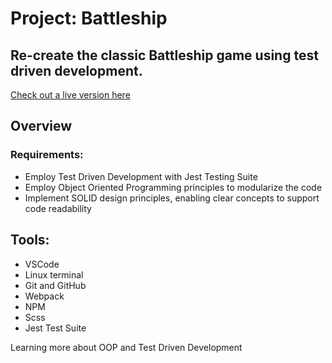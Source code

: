 # Project: Battleship


## Re-create the classic Battleship game using test driven development.

[Check out a live version here](https://jayrichh.github.io/battleship/)

## Overview

### Requirements:

  * Employ Test Driven Development with Jest Testing Suite
  * Employ Object Oriented Programming principles to modularize the code
  * Implement SOLID design principles, enabling clear concepts to support code readability
  
## Tools:

  * VSCode 
  * Linux terminal
  * Git and GitHub
  * Webpack
  * NPM
  * Scss
  * Jest Test Suite
 
 Learning more about OOP and Test Driven Development
